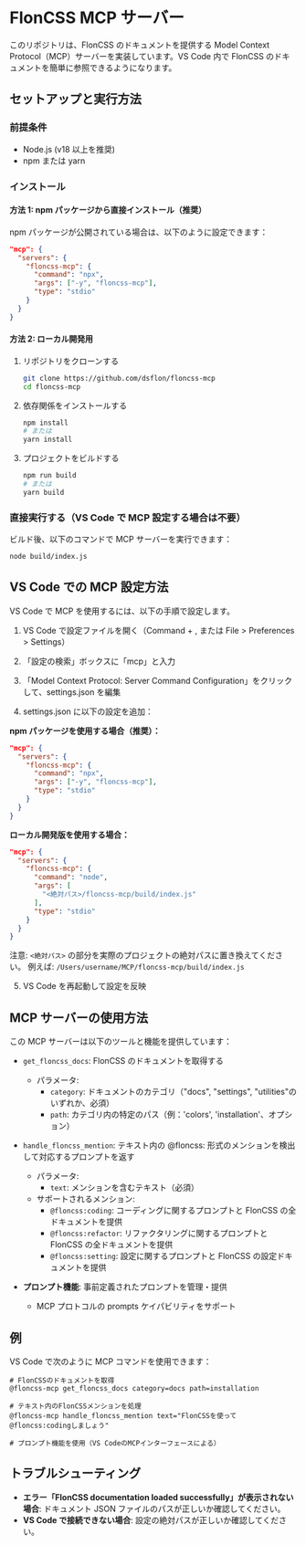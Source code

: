 # FlonCSS MCP サーバー

このリポジトリは、FlonCSS のドキュメントを提供する Model Context Protocol（MCP）サーバーを実装しています。VS Code 内で FlonCSS のドキュメントを簡単に参照できるようになります。

## セットアップと実行方法

### 前提条件

- Node.js (v18 以上を推奨)
- npm または yarn

### インストール

#### 方法 1: npm パッケージから直接インストール（推奨）

npm パッケージが公開されている場合は、以下のように設定できます：

```json
"mcp": {
  "servers": {
    "floncss-mcp": {
      "command": "npx",
      "args": ["-y", "floncss-mcp"],
      "type": "stdio"
    }
  }
}
```

#### 方法 2: ローカル開発用

1. リポジトリをクローンする

   ```bash
   git clone https://github.com/dsflon/floncss-mcp
   cd floncss-mcp
   ```

2. 依存関係をインストールする

   ```bash
   npm install
   # または
   yarn install
   ```

3. プロジェクトをビルドする
   ```bash
   npm run build
   # または
   yarn build
   ```

### 直接実行する（VS Code で MCP 設定する場合は不要）

ビルド後、以下のコマンドで MCP サーバーを実行できます：

```bash
node build/index.js
```

## VS Code での MCP 設定方法

VS Code で MCP を使用するには、以下の手順で設定します。

1. VS Code で設定ファイルを開く（Command + , または File > Preferences > Settings）

2. 「設定の検索」ボックスに「mcp」と入力

3. 「Model Context Protocol: Server Command Configuration」をクリックして、settings.json を編集

4. settings.json に以下の設定を追加：

**npm パッケージを使用する場合（推奨）：**

```json
"mcp": {
  "servers": {
    "floncss-mcp": {
      "command": "npx",
      "args": ["-y", "floncss-mcp"],
      "type": "stdio"
    }
  }
}
```

**ローカル開発版を使用する場合：**

```json
"mcp": {
  "servers": {
    "floncss-mcp": {
      "command": "node",
      "args": [
        "<絶対パス>/floncss-mcp/build/index.js"
      ],
      "type": "stdio"
    }
  }
}
```

注意: `<絶対パス>` の部分を実際のプロジェクトの絶対パスに置き換えてください。
例えば: `/Users/username/MCP/floncss-mcp/build/index.js`

5. VS Code を再起動して設定を反映

## MCP サーバーの使用方法

この MCP サーバーは以下のツールと機能を提供しています：

- `get_floncss_docs`: FlonCSS のドキュメントを取得する

  - パラメータ:
    - `category`: ドキュメントのカテゴリ（"docs", "settings", "utilities"のいずれか、必須）
    - `path`: カテゴリ内の特定のパス（例：'colors', 'installation'、オプション）

- `handle_floncss_mention`: テキスト内の @floncss: 形式のメンションを検出して対応するプロンプトを返す

  - パラメータ:
    - `text`: メンションを含むテキスト（必須）
  - サポートされるメンション:
    - `@floncss:coding`: コーディングに関するプロンプトと FlonCSS の全ドキュメントを提供
    - `@floncss:refactor`: リファクタリングに関するプロンプトと FlonCSS の全ドキュメントを提供
    - `@floncss:setting`: 設定に関するプロンプトと FlonCSS の設定ドキュメントを提供

- **プロンプト機能**: 事前定義されたプロンプトを管理・提供
  - MCP プロトコルの prompts ケイパビリティをサポート

## 例

VS Code で次のように MCP コマンドを使用できます：

```
# FlonCSSのドキュメントを取得
@floncss-mcp get_floncss_docs category=docs path=installation

# テキスト内のFlonCSSメンションを処理
@floncss-mcp handle_floncss_mention text="FlonCSSを使って@floncss:codingしましょう"

# プロンプト機能を使用（VS CodeのMCPインターフェースによる）
```

## トラブルシューティング

- **エラー「FlonCSS documentation loaded successfully」が表示されない場合**: ドキュメント JSON ファイルのパスが正しいか確認してください。
- **VS Code で接続できない場合**: 設定の絶対パスが正しいか確認してください。
